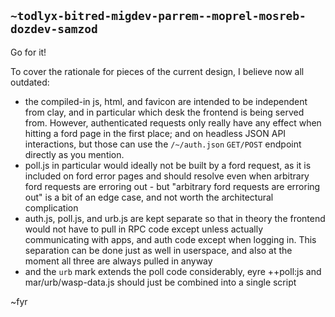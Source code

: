 ## `~todlyx-bitred-migdev-parrem--moprel-mosreb-dozdev-samzod`
Go for it!

To cover the rationale for pieces of the current design, I believe now all outdated:
- the compiled-in js, html, and favicon are intended to be independent from clay, and in particular which desk the frontend is being served from. However, authenticated requests only really have any effect when hitting a ford page in the first place; and on headless JSON API interactions, but those can use the `/~/auth.json` `GET/POST` endpoint directly as you mention.
- poll.js in particular would ideally not be built by a ford request, as it is included on ford error pages and should resolve even when arbitrary ford requests are erroring out - but "arbitrary ford requests are erroring out" is a bit of an edge case, and not worth the architectural complication
- auth.js, poll.js, and urb.js are kept separate so that in theory the frontend would not have to pull in RPC code except unless actually communicating with apps, and auth code except when logging in. This separation can be done just as well in userspace, and also at the moment all three are always pulled in anyway
- and the `urb` mark extends the poll code considerably, eyre ++poll:js and mar/urb/wasp-data.js should just be combined into a single script

~fyr